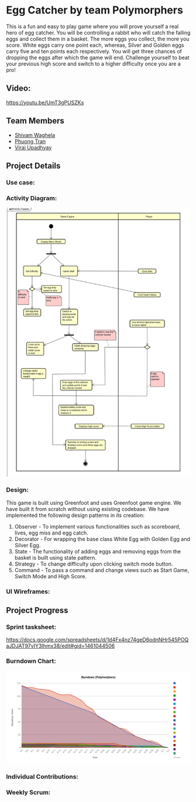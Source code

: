 # Egg Catcher by team Polymorphers
This is a fun and easy to play game where you will prove yourself a real hero of egg catcher. You will be controlling a rabbit who will catch the falling eggs and collect them in a basket. The more eggs you collect, the more you score. White eggs carry one point each, whereas, Silver and Golden eggs carry five and ten points each respectively. You will get three chances of dropping the eggs after which the game will end. Challenge yourself to beat your previous high score and switch to a higher difficulty once you are a pro!

## Video:
https://youtu.be/UmT3gPUSZKs

## Team Members
* [Shivam Waghela](https://github.com/shivamwaghela)
* [Phuong Tran](https://github.com/fuongbregas)
* [Viraj Upadhyay](https://github.com/viraj1995)

## Project Details
### Use case:

### Activity Diagram:
![](https://github.com/nguyensjsu/sp19-202-polymorphers/blob/master/docs/Egg%20Catcher%20-%20Activity%20Diagram.png) 

### Design:
This game is built using Greenfoot and uses Greenfoot game engine. We have built it from scratch without using existing codebase. We have implemented the following design patterns in its creation:
1. Observer - To implement various functionalities such as scoreboard, lives, egg miss and egg catch.
2. Decorator - For wrapping the base class White Egg with Golden Egg and Silver Egg.
3. State - The functionality of adding eggs and removing eggs from the basket is built using state pattern.
4. Strategy - To change difficulty upon clicking switch mode button.
5. Command - To pass a command and change views such as Start Game, Switch Mode and High Score.

### UI Wireframes:


## Project Progress
### Sprint tasksheet:
https://docs.google.com/spreadsheets/d/1d4Fx4nz74geD6odnNHr545POQaJDJAT97vIY3Ihmx38/edit#gid=1461044506
### Burndown Chart:
![](https://github.com/nguyensjsu/sp19-202-polymorphers/blob/master/docs/BurnDown%20Chart%20-%20Polymorphers.png)
### Individual Contributions:

### Weekly Scrum:
